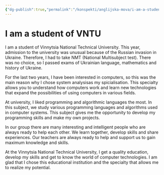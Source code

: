 ```yaml
---
{"dg-publish":true,"permalink":"/konspekti/anglijska-mova/i-am-a-student-of-vntu/"}
---
```


# I am a student of VNTU
I am a student of Vinnytsia National Technical University.  This year, admission to the university was unusual because of the Russian invasion   in Ukraine. Therefore, I had to take NMT (National Multisubject test). There was no choice, so I passed exams of Ukrainian language, mathematics and history of Ukraine.

 For the last two years, I have been interested in computers, so this was the main reason why I chose system analysisas my spicialisation. This specialty allows you to understand how computers work and learn new technologies that expand the possibilities of using computers in various fields.

 At university, I liked programming and algorithmic languages ​​the most.  In this subject, we study various programming languages ​​and algorithms used in computer systems.  This subject gives me the opportunity to develop my programming skills and make my own projects.

 In our group there are many interesting and intelligent people who are always ready to help each other.  We learn together, develop skills and share experiences.  Our teachers are always ready to help and support us to gain maximum knowledge and skills.

 At the Vinnytsia National Technical University, I get a quality education, develop my skills and get to know the world of computer technologies.  I am glad that I chose this educational institution and the specialty that allows me to realize my potential.